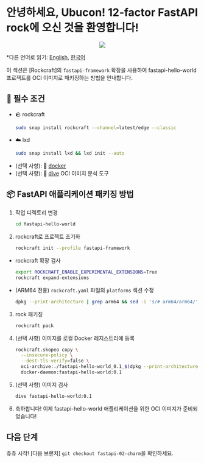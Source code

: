 # 안녕하세요, Ubucon! 12-factor FastAPI rock에 오신 것을 환영합니다!

<p align="center">
    <img src="https://encrypted-tbn0.gstatic.com/images?q=tbn:ANd9GcQt_7ioYr9T6uh35rT46Z_cyNVtMM_SgbHppA&s">
</p>

\*다른 언어로 읽기: [English](README.md), [한국어](README.ko.md)

이 섹션은 [Rockcraft]의 `fastapi-framework` 확장을 사용하여 fastapi-hello-world 프로젝트를 OCI 이미지로 패키징하는 방법을 안내합니다.

## 📝 필수 조건

- 🪨 rockcraft
  ```bash
  sudo snap install rockcraft --channel=latest/edge --classic
  ```
- ☁️ lxd
  ```bash
  sudo snap install lxd && lxd init --auto
  ```
- (선택 사항): 🐳 [docker](https://docs.docker.com/engine/install/)
- (선택 사항): 🤿 [dive](https://github.com/wagoodman/dive) OCI 이미지 분석 도구

## 📦 FastAPI 애플리케이션 패키징 방법

1. 작업 디렉토리 변경
   ```bash
   cd fastapi-hello-world
   ```
2. rockcraft로 프로젝트 초기화
   ```bash
   rockcraft init --profile fastapi-framework
   ```

- rockcraft 확장 검사
  ```bash
  export ROCKCRAFT_ENABLE_EXPERIMENTAL_EXTENSIONS=True
  rockcraft expand-extensions
  ```
- (ARM64 전용) `rockcraft.yaml` 파일의 `platforms` 섹션 수정
  ```bash
  dpkg --print-architecture | grep arm64 && sed -i 's/# arm64/arm64/' rockcraft.yaml
  ```

3. rock 패키징
   ```bash
   rockcraft pack
   ```
4. (선택 사항) 이미지를 로컬 Docker 레지스트리에 등록
   ```bash
   rockcraft.skopeo copy \
     --insecure-policy \
     --dest-tls-verify=false \
     oci-archive:./fastapi-hello-world_0.1_$(dpkg --print-architecture).rock \
     docker-daemon:fastapi-hello-world:0.1
   ```
5. (선택 사항) 이미지 검사
   ```bash
   dive fastapi-hello-world:0.1
   ```
6. 축하합니다! 이제 fastapi-hello-world 애플리케이션을 위한 OCI 이미지가 준비되었습니다!

## 다음 단계

쥬쥬 시작! [다음 브랜치] `git checkout fastapi-02-charm`을 확인하세요.
